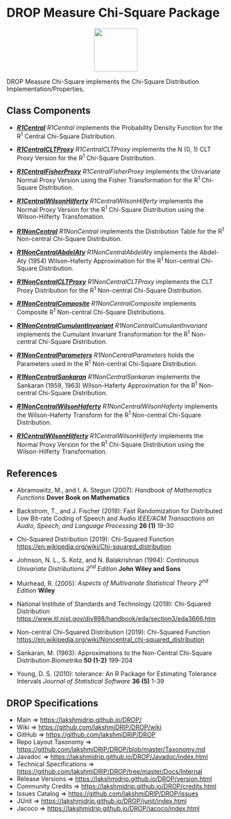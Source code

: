 # DROP Measure Chi-Square Package

<p align="center"><img src="https://github.com/lakshmiDRIP/DROP/blob/master/DRIP_Logo.gif?raw=true" width="100"></p>

DROP Measure Chi-Square implements the Chi-Square Distribution Implementation/Properties.


## Class Components

 * [***R1Central***](https://github.com/lakshmiDRIP/DROP/tree/master/src/main/java/org/drip/measure/chisquare/R1Central.java)
 <i>R1Central</i> implements the Probability Density Function for the R<sup>1</sup> Central Chi-Square Distribution.

 * [***R1CentralCLTProxy***](https://github.com/lakshmiDRIP/DROP/tree/master/src/main/java/org/drip/measure/chisquare/R1CentralCLTProxy.java)
 <i>R1CentralCLTProxy</i> implements the N (0, 1) CLT Proxy Version for the R<sup>1</sup> Chi-Square Distribution.

 * [***R1CentralFisherProxy***](https://github.com/lakshmiDRIP/DROP/tree/master/src/main/java/org/drip/measure/chisquare/R1CentralFisherProxy.java)
 <i>R1CentralFisherProxy</i> implements the Univariate Normal Proxy Version using the Fisher Transformation for the R<sup>1</sup> Chi-Square Distribution.

 * [***R1CentralWilsonHilferty***](https://github.com/lakshmiDRIP/DROP/tree/master/src/main/java/org/drip/measure/chisquare/R1CentralWilsonHilferty.java)
 <i>R1CentralWilsonHilferty</i> implements the Normal Proxy Version for the R<sup>1</sup> Chi-Square Distribution using the Wilson-Hilferty Transfomation.

 * [***R1NonCentral***](https://github.com/lakshmiDRIP/DROP/tree/master/src/main/java/org/drip/measure/chisquare/R1NonCentral.java)
 <i>R1NonCentral</i> implements the Distribution Table for the R<sup>1</sup> Non-central Chi-Square Distribution.

 * [***R1NonCentralAbdelAty***](https://github.com/lakshmiDRIP/DROP/tree/master/src/main/java/org/drip/measure/chisquare/R1NonCentralAbdelAty.java)
 <i>R1NonCentralAbdelAty</i> implements the Abdel-Aty (1954) Wilson-Haferty Approximation for the R<sup>1</sup> Non-central Chi-Square Distribution.

 * [***R1NonCentralCLTProxy***](https://github.com/lakshmiDRIP/DROP/tree/master/src/main/java/org/drip/measure/chisquare/R1NonCentralCLTProxy.java)
 <i>R1NonCentralCLTProxy</i> implements the CLT Proxy Distribution for the R<sup>1</sup> Non-central Chi-Square Distribution.

 * [***R1NonCentralComposite***](https://github.com/lakshmiDRIP/DROP/tree/master/src/main/java/org/drip/measure/chisquare/R1NonCentralComposite.java)
 <i>R1NonCentralComposite</i> implements Composite R<sup>1</sup> Non-central Chi-Square Distributions.

 * [***R1NonCentralCumulantInvariant***](https://github.com/lakshmiDRIP/DROP/tree/master/src/main/java/org/drip/measure/chisquare/R1NonCentralCumulantInvariant.java)
 <i>R1NonCentralCumulantInvariant</i> implements the Cumulant Invariant Transformation for the R<sup>1</sup> Non-central Chi-Square Distribution.

 * [***R1NonCentralParameters***](https://github.com/lakshmiDRIP/DROP/tree/master/src/main/java/org/drip/measure/chisquare/R1NonCentralParameters.java)
 <i>R1NonCentralParameters</i> holds the Parameters used in the R<sup>1</sup> Non-central Chi-Square Distribution.

 * [***R1NonCentralSankaran***](https://github.com/lakshmiDRIP/DROP/tree/master/src/main/java/org/drip/measure/chisquare/R1NonCentralSankaran.java)
 <i>R1NonCentralSankaran</i> implements the Sankaran (1959, 1963) Wilson-Haferty Approximation for the R<sup>1</sup> Non-central Chi-Square Distribution.

 * [***R1NonCentralWilsonHaferty***](https://github.com/lakshmiDRIP/DROP/tree/master/src/main/java/org/drip/measure/chisquare/R1NonCentralWilsonHaferty.java)
 <i>R1NonCentralWilsonHaferty</i> implements the Wilson-Haferty Transform for the R<sup>1</sup> Non-central Chi-Square Distribution.

 * [***R1CentralWilsonHilferty***](https://github.com/lakshmiDRIP/DROP/tree/master/src/main/java/org/drip/measure/chisquare/R1CentralWilsonHilferty.java)
 <i>R1CentralWilsonHilferty</i> implements the Normal Proxy Version for the R<sup>1</sup> Chi-Square Distribution using the Wilson-Hilferty Transformation.


## References

 * Abramowitz, M., and I. A. Stegun (2007): <i>Handbook of Mathematics Functions</i> <b>Dover Book on
 Mathematics</b>

 * Backstrom, T., and J. Fischer (2018): Fast Randomization for Distributed Low Bit-rate Coding of Speech and
 Audio <i>IEEE/ACM Transactions on Audio, Speech, and Language Processing</i> <b>26 (1)</b> 19-30

 * Chi-Squared Distribution (2019): Chi-Squared Function
 https://en.wikipedia.org/wiki/Chi-squared_distribution

 * Johnson, N. L., S. Kotz, and N. Balakrishnan (1994): <i>Continuous Univariate Distributions 2<sup>nd</sup>
 Edition</i> <b>John Wiley and Sons</b>

 * Muirhead, R. (2005): <i>Aspects of Multivariate Statistical Theory 2<sup>nd</sup> Edition</i> <b>Wiley</b>

 * National Institute of Standards and Technology (2019): Chi-Squared Distribution
 https://www.itl.nist.gov/div898/handbook/eda/section3/eda3666.htm

 * Non-central Chi-Squared Distribution (2019): Chi-Squared Function https://en.wikipedia.org/wiki/Noncentral_chi-squared_distribution

 * Sankaran, M. (1963): Approximations to the Non-Central Chi-Square Distribution <i>Biometrika</i> <b>50 (1-2)</b> 199-204

 * Young, D. S. (2010): tolerance: An R Package for Estimating Tolerance Intervals <i>Journal of Statistical Software</i> <b>36 (5)</b> 1-39


## DROP Specifications

 * Main                     => https://lakshmidrip.github.io/DROP/
 * Wiki                     => https://github.com/lakshmiDRIP/DROP/wiki
 * GitHub                   => https://github.com/lakshmiDRIP/DROP
 * Repo Layout Taxonomy     => https://github.com/lakshmiDRIP/DROP/blob/master/Taxonomy.md
 * Javadoc                  => https://lakshmidrip.github.io/DROP/Javadoc/index.html
 * Technical Specifications => https://github.com/lakshmiDRIP/DROP/tree/master/Docs/Internal
 * Release Versions         => https://lakshmidrip.github.io/DROP/version.html
 * Community Credits        => https://lakshmidrip.github.io/DROP/credits.html
 * Issues Catalog           => https://github.com/lakshmiDRIP/DROP/issues
 * JUnit                    => https://lakshmidrip.github.io/DROP/junit/index.html
 * Jacoco                   => https://lakshmidrip.github.io/DROP/jacoco/index.html
